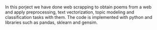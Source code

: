 In this porject we have done web scrapping to obtain poems from a web and apply preprocessing, text vectorization, topic modeling and classification tasks with them. The code is implemented with python and libraries such as pandas, sklearn and gensim.

